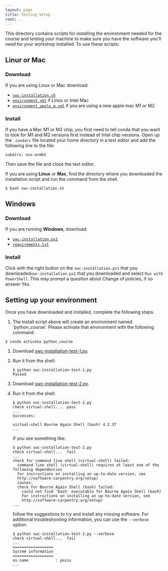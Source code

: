 ```yaml
---
layout: page
title: Testing Setup
root: ..
---
```


This directory contains scripts for installing the 
environment needed for the course and testing your machine to make sure
you have the software you'll need for your workshop installed.  To use
these scripts:

## Linur or Mac 
### Download
If you are using Linux or Mac download:
* [`swc-installation.sh`](swc-installation.sh)
* [`environment.yml`](environment.yml) if Linux or Intel Mac
* [`environment_apple_m.yml`](environment_apple_m.yml) if you are using a new apple mac M1 or M2

### Install
If you have a Mac M1 or M2 chip, you first need to tell conda that you want to look for M1 and M2
versions first instead of Intel chip versions. Open up the `.condarc` file located your home directory
in a text editor and add the following line to the file:
~~~
subdirs: osx-arm64
~~~
Then save the file and close the text editor.

If you are using **Linux** or **Mac**, find the directory where you downloaded the installation script
and run the command from the shell.
~~~
$ bash swc-installation.sh
~~~ 
    
## Windows
### Download 
If you are running **Windows**, download:
* [`swc-installation.ps1`](swc-installation.ps1)
* [`requirements,txt`](requirements.txt) 

### Install
Click with the right button on the `swc-installation.ps1` that you downloaded`swc-installation.ps1` that you downloaded and select `Run with PowerShell`. This may prompt a question about Change of policies, if so answer <key>Y</key>es.

    
## Setting up your environment
Once you have downloaded and installed, complete the following steps.
1.  The install script above will create an environment named 'python_course'. Please 
    activate that environment with the following command:
   ~~~
   $ conda activate python_course
   ~~~

1.  Download [swc-installation-test-1.py](swc-installation-test-1.py).

1.  Run it from the shell:

    ~~~
    $ python swc-installation-test-1.py
    Passed
    ~~~

1.  Download [swc-installation-test-2.py](swc-installation-test-2.py).

1.  Run it from the shell:

    ~~~
    $ python swc-installation-test-2.py
    check virtual-shell...  pass
    ...
    Successes:

    virtual-shell Bourne Again Shell (bash) 4.2.37
    ...
    ~~~

    If you see something like:

    ~~~
    $ python swc-installation-test-2.py
    check virtual-shell...  fail
    ...
    check for command line shell (virtual-shell) failed:
      command line shell (virtual-shell) requires at least one of the following dependencies
      For instructions on installing an up-to-date version, see
      http://software-carpentry.org/setup/
      causes:
      check for Bourne Again Shell (bash) failed:
        could not find 'bash' executable for Bourne Again Shell (bash)
        For instructions on installing an up-to-date version, see
        http://software-carpentry.org/setup/
    ...
    ~~~

    follow the suggestions to try and install any missing software.  For
    additional troubleshooting information, you can use the `--verbose`
    option:

    ~~~
    $ python swc-installation-test-2.py --verbose
    check virtual-shell...  fail
    ...
    ==================
    System information
    ==================
    os.name            : posix
    ...
    ~~~
